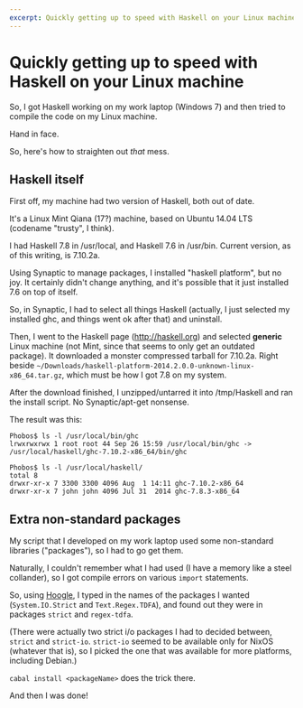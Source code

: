 ```yaml
---
excerpt: Quickly getting up to speed with Haskell on your Linux machine
---
```

Quickly getting up to speed with Haskell on your Linux machine
==============================================================

So, I got Haskell working on my work laptop (Windows 7) and then tried to compile the code on my Linux machine.

Hand in face.

So, here's how to straighten out *that* mess.

Haskell itself
--------------

First off, my machine had two version of Haskell, both out of date.

It's a Linux Mint Qiana (17?) machine, based on Ubuntu 14.04 LTS (codename "trusty", I think).

I had Haskell 7.8 in /usr/local, and Haskell 7.6 in /usr/bin.  Current version, as of this writing, is 7.10.2a.

Using Synaptic to manage packages, I installed "haskell platform", but no joy. It certainly didn't change anything, and
it's possible that it just installed 7.6 on top of itself.

So, in Synaptic, I had to select all things Haskell (actually, I just selected my installed ghc, and things went ok
after that) and uninstall.

Then, I went to the Haskell page (http://haskell.org) and selected **generic** Linux machine (not Mint, since that seems
to only get an outdated package).  It downloaded a monster compressed tarball for 7.10.2a.  Right beside
`~/Downloads/haskell-platform-2014.2.0.0-unknown-linux-x86_64.tar.gz`, which must be how I got 7.8 on my system.

After the download finished, I unzipped/untarred it into /tmp/Haskell and ran the install script. No Synaptic/apt-get
nonsense.

The result was this:

~~~
Phobos$ ls -l /usr/local/bin/ghc
lrwxrwxrwx 1 root root 44 Sep 26 15:59 /usr/local/bin/ghc -> /usr/local/haskell/ghc-7.10.2-x86_64/bin/ghc

Phobos$ ls -l /usr/local/haskell/
total 8
drwxr-xr-x 7 3300 3300 4096 Aug  1 14:11 ghc-7.10.2-x86_64
drwxr-xr-x 7 john john 4096 Jul 31  2014 ghc-7.8.3-x86_64
~~~

Extra non-standard packages
---------------------------

My script that I developed on my work laptop used some non-standard libraries ("packages"), so I had to go get them.

Naturally, I couldn't remember what I had used (I have a memory like a steel collander), so I got compile errors on
various `import` statements.

So, using [Hoogle](https://www.haskell.org/hoogle/), I typed in the names of the packages I wanted (`System.IO.Strict`
and `Text.Regex.TDFA`), and found out they were in packages `strict` and `regex-tdfa`.

(There were actually two strict i/o packages I had to decided between, `strict` and `strict-io`. `strict-io` seemed to
be available only for NixOS (whatever that is), so I picked the one that was available for more platforms, including
Debian.)

`cabal install <packageName>` does the trick there.

And then I was done!
